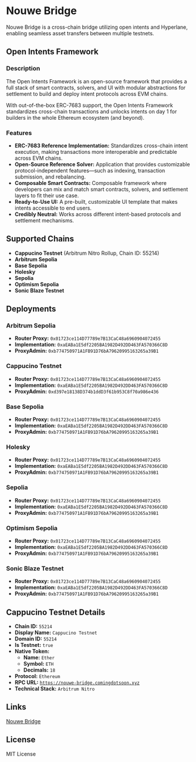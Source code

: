 # Nouwe Bridge

Nouwe Bridge is a cross-chain bridge utilizing open intents and Hyperlane, enabling seamless asset transfers between multiple testnets.

## Open Intents Framework

### Description
The Open Intents Framework is an open-source framework that provides a full stack of smart contracts, solvers, and UI with modular abstractions for settlement to build and deploy intent protocols across EVM chains.

With out-of-the-box ERC-7683 support, the Open Intents Framework standardizes cross-chain transactions and unlocks intents on day 1 for builders in the whole Ethereum ecosystem (and beyond).

### Features
- **ERC-7683 Reference Implementation:** Standardizes cross-chain intent execution, making transactions more interoperable and predictable across EVM chains.
- **Open-Source Reference Solver:** Application that provides customizable protocol-independent features—such as indexing, transaction submission, and rebalancing.
- **Composable Smart Contracts:** Composable framework where developers can mix and match smart contracts, solvers, and settlement layers to fit their use case.
- **Ready-to-Use UI:** A pre-built, customizable UI template that makes intents accessible to end users.
- **Credibly Neutral:** Works across different intent-based protocols and settlement mechanisms.

## Supported Chains
- **Cappucino Testnet** (Arbitrum Nitro Rollup, Chain ID: 55214)
- **Arbitrum Sepolia**
- **Base Sepolia**
- **Holesky**
- **Sepolia**
- **Optimism Sepolia**
- **Sonic Blaze Testnet**

## Deployments

### Arbitrum Sepolia
- **Router Proxy:** `0x01723ce114D77789e7B13CaC48a6960904072455`
- **Implementation:** `0xaEABa1E5df2205BA1982D492DD463FA570366C8D`
- **ProxyAdmin:** `0xb774750971A1FB91D76bA79620995163265a39B1`

### Cappucino Testnet
- **Router Proxy:** `0x01723ce114D77789e7B13CaC48a6960904072455`
- **Implementation:** `0xaEABa1E5df2205BA1982D492DD463FA570366C8D`
- **ProxyAdmin:** `0xd397e18138D374b1ddD3f61b953C8f70a986e436`

### Base Sepolia
- **Router Proxy:** `0x01723ce114D77789e7B13CaC48a6960904072455`
- **Implementation:** `0xaEABa1E5df2205BA1982D492DD463FA570366C8D`
- **ProxyAdmin:** `0xb774750971A1FB91D76bA79620995163265a39B1`

### Holesky
- **Router Proxy:** `0x01723ce114D77789e7B13CaC48a6960904072455`
- **Implementation:** `0xaEABa1E5df2205BA1982D492DD463FA570366C8D`
- **ProxyAdmin:** `0xb774750971A1FB91D76bA79620995163265a39B1`

### Sepolia
- **Router Proxy:** `0x01723ce114D77789e7B13CaC48a6960904072455`
- **Implementation:** `0xaEABa1E5df2205BA1982D492DD463FA570366C8D`
- **ProxyAdmin:** `0xb774750971A1FB91D76bA79620995163265a39B1`

### Optimism Sepolia
- **Router Proxy:** `0x01723ce114D77789e7B13CaC48a6960904072455`
- **Implementation:** `0xaEABa1E5df2205BA1982D492DD463FA570366C8D`
- **ProxyAdmin:** `0xb774750971A1FB91D76bA79620995163265a39B1`

### Sonic Blaze Testnet
- **Router Proxy:** `0x01723ce114D77789e7B13CaC48a6960904072455`
- **Implementation:** `0xaEABa1E5df2205BA1982D492DD463FA570366C8D`
- **ProxyAdmin:** `0xb774750971A1FB91D76bA79620995163265a39B1`

## Cappucino Testnet Details
- **Chain ID:** `55214`
- **Display Name:** `Cappucino Testnet`
- **Domain ID:** `55214`
- **Is Testnet:** `true`
- **Native Token:**
  - **Name:** `Ether`
  - **Symbol:** `ETH`
  - **Decimals:** `18`
- **Protocol:** `Ethereum`
- **RPC URL:** [`https://nouwe-bridge.comingdotsoon.xyz`](https://nouwe-bridge.comingdotsoon.xyz)
- **Technical Stack:** `Arbitrum Nitro`

## Links

[Nouwe Bridge](https://nouwe-bridge.vercel.app/)

## License
MIT License

